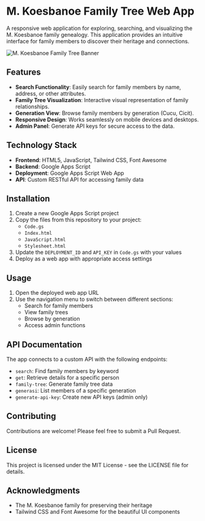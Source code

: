 # M. Koesbanoe Family Tree Web App

A responsive web application for exploring, searching, and visualizing the M. Koesbanoe family genealogy. This application provides an intuitive interface for family members to discover their heritage and connections.

![M. Koesbanoe Family Tree Banner](https://blog.classy.id/upload/gambar_berita/44461655a646491a70be459248e16e8e_20250408084743.png)

## Features

- **Search Functionality**: Easily search for family members by name, address, or other attributes.
- **Family Tree Visualization**: Interactive visual representation of family relationships.
- **Generation View**: Browse family members by generation (Cucu, Cicit).
- **Responsive Design**: Works seamlessly on mobile devices and desktops.
- **Admin Panel**: Generate API keys for secure access to the data.

## Technology Stack

- **Frontend**: HTML5, JavaScript, Tailwind CSS, Font Awesome
- **Backend**: Google Apps Script
- **Deployment**: Google Apps Script Web App
- **API**: Custom RESTful API for accessing family data

## Installation

1. Create a new Google Apps Script project
2. Copy the files from this repository to your project:
   - `Code.gs`
   - `Index.html`
   - `JavaScript.html`
   - `Stylesheet.html`
3. Update the `DEPLOYMENT_ID` and `API_KEY` in `Code.gs` with your values
4. Deploy as a web app with appropriate access settings

## Usage

1. Open the deployed web app URL
2. Use the navigation menu to switch between different sections:
   - Search for family members
   - View family trees
   - Browse by generation
   - Access admin functions

## API Documentation

The app connects to a custom API with the following endpoints:

- `search`: Find family members by keyword
- `get`: Retrieve details for a specific person
- `family-tree`: Generate family tree data
- `generasi`: List members of a specific generation
- `generate-api-key`: Create new API keys (admin only)

## Contributing

Contributions are welcome! Please feel free to submit a Pull Request.

## License

This project is licensed under the MIT License - see the LICENSE file for details.

## Acknowledgments

- The M. Koesbanoe family for preserving their heritage
- Tailwind CSS and Font Awesome for the beautiful UI components
